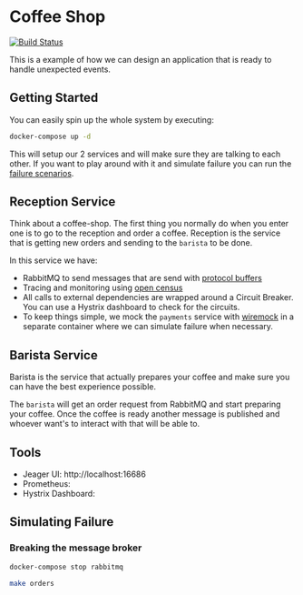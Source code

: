 # Coffee Shop

[![Build Status](https://travis-ci.com/italolelis/coffee-shop.svg?branch=master)](https://travis-ci.com/italolelis/coffee-shop)

This is a example of how we can design an application that is ready to handle unexpected events.

## Getting Started

You can easily spin up the whole system by executing:

```sh
docker-compose up -d
```

This will setup our 2 services and will make sure they are talking to each other. 
If you want to play around with it and simulate failure you can run the [failure scenarios](#simulating-failure).

## Reception Service

Think about a coffee-shop. The first thing you normally do when you enter one is to go to the reception 
and order a coffee. Reception is the service that is getting new orders and sending to the `barista` to be done.

In this service we have:
* RabbitMQ to send messages that are send with [protocol buffers](/configs/proto)
* Tracing and monitoring using [open census](https://github.com/census-instrumentation/opencensus-go)
* All calls to external dependencies are wrapped around a Circuit Breaker. You can use a Hystrix dashboard to check for the circuits.
* To keep things simple, we mock the `payments` service with [wiremock](http://wiremock.org) in a separate container where we can simulate failure when necessary.

## Barista Service

Barista is the service that actually prepares your coffee and make sure you can have the best experience possible.

The `barista` will get an order request from RabbitMQ and start preparing your coffee. Once the coffee is ready 
another message is published and whoever want's to interact with that will be able to.

## Tools

* Jeager UI: http://localhost:16686
* Prometheus: 
* Hystrix Dashboard: 

## Simulating Failure

### Breaking the message broker

```sh
docker-compose stop rabbitmq
```

```sh
make orders
```
